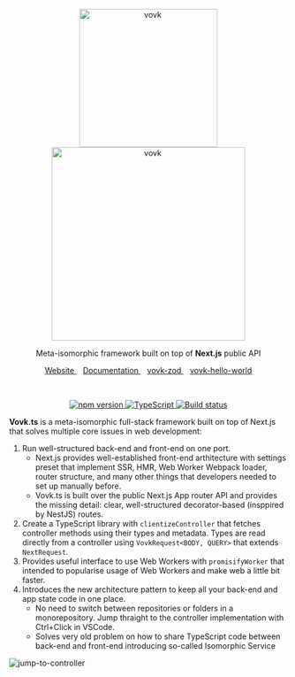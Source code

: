 <p align="center">
  <img width="250" alt="vovk" src="https://github.com/finom/vovk/assets/1082083/86bfbbbb-3600-435b-a74c-c07bd0c4af4b"> <br>
  <picture>
    <source width="350" media="(prefers-color-scheme: dark)" srcset="https://github.com/finom/vovk/assets/1082083/35887c40-ad37-42ca-b0b3-1d3ec359b090">
    <source width="350" media="(prefers-color-scheme: light)" srcset="https://github.com/finom/vovk/assets/1082083/e8e4b68d-b713-4562-a55b-407c68215513">
    <img width="350" alt="vovk" src="https://github.com/finom/vovk/assets/1082083/e8e4b68d-b713-4562-a55b-407c68215513">
  </picture>
</p>

<p align="center">
  Meta-isomorphic framework built on top of <strong>Next.js</strong> public API
</p>

<p align="center">
  <a href="https://vovk.dev/">
    Website
  </a>
  &nbsp;&nbsp;
  <a href="https://docs.vovk.dev/">
    Documentation
  </a>
  &nbsp;&nbsp;
  <a href="https://github.com/finom/vovk-zod">
    vovk-zod
  </a>
  &nbsp;&nbsp;
  <a href="https://github.com/finom/vovk-hello-world">
    vovk-hello-world
  </a>
</p>
<br>
<p align="center">
  <a href="https://www.npmjs.com/package/vovk">
  <img src="https://badge.fury.io/js/vovk.svg" alt="npm version" /> 
  </a>
  <a href="https://www.typescriptlang.org/">
  <img src="https://img.shields.io/badge/%3C%2F%3E-TypeScript-%230074c1.svg" alt="TypeScript" /> 
  </a>
  <a href="https://github.com/finom/vovk/actions/workflows/main.yml">
  <img src="https://github.com/finom/vovk/actions/workflows/main.yml/badge.svg" alt="Build status" />
  </a>
</p>

**Vovk.ts** is a meta-isomorphic full-stack framework built on top of Next.js that solves multiple core issues in web development:

1. Run well-structured back-end and front-end on one port. 
    - Next.js provides well-established front-end arthitecture with settings preset that implement SSR, HMR, Web Worker Webpack loader, router structure, and many other things that developers needed to set up manually before.
    - Vovk.ts is built over the public Next.js App router API and provides the missing detail: clear, well-structured decorator-based (insppired by NestJS) routes.
1. Create a TypeScript library with `clientizeController` that fetches controller methods using their types and metadata. Types are read directly from a controller using `VovkRequest<BODY, QUERY>` that extends `NextRequest`.
1. Provides useful interface to use Web Workers with `promisifyWorker` that intended to popularise usage of Web Workers and make web a little bit faster.
1. Introduces the new architecture pattern to keep all your back-end and app state code in one place.
    - No need to switch between repositories or folders in a monorepository. Jump thraight to the controller implementation with Ctrl+Click in VSCode.
    - Solves very old problem on how to share TypeScript code between back-end and front-end introducing so-called Isomorphic Service

![jump-to-controller](https://github.com/finom/vovk/assets/1082083/6d73e28d-2634-4c52-b895-4fdf55240307)

